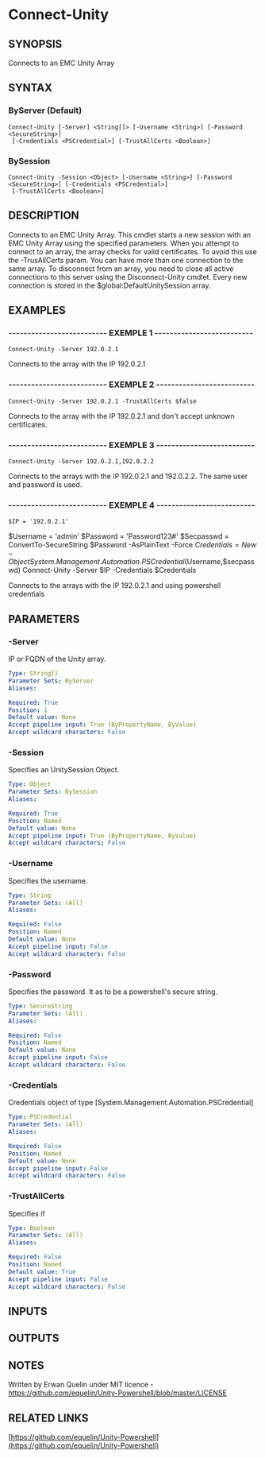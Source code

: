 # Connect-Unity

## SYNOPSIS
Connects to an EMC Unity Array

## SYNTAX

### ByServer (Default)
```
Connect-Unity [-Server] <String[]> [-Username <String>] [-Password <SecureString>]
 [-Credentials <PSCredential>] [-TrustAllCerts <Boolean>]
```

### BySession
```
Connect-Unity -Session <Object> [-Username <String>] [-Password <SecureString>] [-Credentials <PSCredential>]
 [-TrustAllCerts <Boolean>]
```

## DESCRIPTION
Connects to an EMC Unity Array.
This cmdlet starts a new session with an EMC Unity Array using the specified parameters.
When you attempt to connect to an array, the array checks for valid certificates.
To avoid this use the -TrusAllCerts param.
You can have more than one connection to the same array.
To disconnect from an array, you need to close all active connections to this server using the Disconnect-Unity cmdlet.
Every new connection is stored in the $global:DefaultUnitySession array.

## EXAMPLES

### -------------------------- EXEMPLE 1 --------------------------
```
Connect-Unity -Server 192.0.2.1
```

Connects to the array with the IP 192.0.2.1

### -------------------------- EXEMPLE 2 --------------------------
```
Connect-Unity -Server 192.0.2.1 -TrustAllCerts $false
```

Connects to the array with the IP 192.0.2.1 and don't accept unknown certificates.

### -------------------------- EXEMPLE 3 --------------------------
```
Connect-Unity -Server 192.0.2.1,192.0.2.2
```

Connects to the arrays with the IP 192.0.2.1 and 192.0.2.2.
The same user and password is used.

### -------------------------- EXEMPLE 4 --------------------------
```
$IP = '192.0.2.1'
```

$Username = 'admin'
$Password = 'Password123#'
$Secpasswd = ConvertTo-SecureString $Password -AsPlainText -Force
$Credentials = New-Object System.Management.Automation.PSCredential($Username,$secpasswd)
Connect-Unity -Server $IP -Credentials $Credentials

Connects to the arrays with the IP 192.0.2.1 and using powershell credentials

## PARAMETERS

### -Server
IP or FQDN of the Unity array.

```yaml
Type: String[]
Parameter Sets: ByServer
Aliases: 

Required: True
Position: 1
Default value: None
Accept pipeline input: True (ByPropertyName, ByValue)
Accept wildcard characters: False
```

### -Session
Specifies an UnitySession Object.

```yaml
Type: Object
Parameter Sets: BySession
Aliases: 

Required: True
Position: Named
Default value: None
Accept pipeline input: True (ByPropertyName, ByValue)
Accept wildcard characters: False
```

### -Username
Specifies the username.

```yaml
Type: String
Parameter Sets: (All)
Aliases: 

Required: False
Position: Named
Default value: None
Accept pipeline input: False
Accept wildcard characters: False
```

### -Password
Specifies the password.
It as to be a powershell's secure string.

```yaml
Type: SecureString
Parameter Sets: (All)
Aliases: 

Required: False
Position: Named
Default value: None
Accept pipeline input: False
Accept wildcard characters: False
```

### -Credentials
Credentials object of type \[System.Management.Automation.PSCredential\]

```yaml
Type: PSCredential
Parameter Sets: (All)
Aliases: 

Required: False
Position: Named
Default value: None
Accept pipeline input: False
Accept wildcard characters: False
```

### -TrustAllCerts
Specifies if

```yaml
Type: Boolean
Parameter Sets: (All)
Aliases: 

Required: False
Position: Named
Default value: True
Accept pipeline input: False
Accept wildcard characters: False
```

## INPUTS

## OUTPUTS

## NOTES
Written by Erwan Quelin under MIT licence - https://github.com/equelin/Unity-Powershell/blob/master/LICENSE

## RELATED LINKS

[https://github.com/equelin/Unity-Powershell](https://github.com/equelin/Unity-Powershell)

